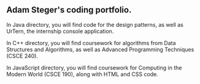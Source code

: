 ## Adam Steger's coding portfolio.
In Java directory, you will find code for the design patterns, as well as UrTern, the internship console application.  
  
In C++ directory, you will find coursework for algorithms from Data Structures and Algorithms, as well as Advanced Programming Techniques (CSCE 240).  
  
In JavaScript directory, you will find coursework for Computing in the Modern World (CSCE 190), along with HTML and CSS code.
